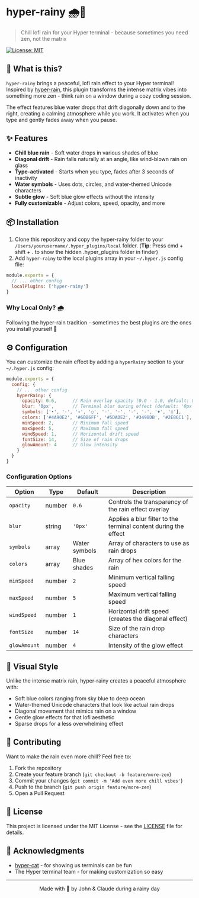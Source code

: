 # hyper-rainy 🌧️💙

> Chill lofi rain for your Hyper terminal - because sometimes you need zen, not the matrix

[![License: MIT](https://img.shields.io/badge/License-MIT-yellow.svg)](https://opensource.org/licenses/MIT)

## 🌊 What is this?

`hyper-rainy` brings a peaceful, lofi rain effect to your Hyper terminal! Inspired by [hyper-rain](https://github.com/johnafarmer/hyper-rain), this plugin transforms the intense matrix vibes into something more zen - think rain on a window during a cozy coding session.

The effect features blue water drops that drift diagonally down and to the right, creating a calming atmosphere while you work. It activates when you type and gently fades away when you pause.

## ✨ Features

- **Chill blue rain** - Soft water drops in various shades of blue
- **Diagonal drift** - Rain falls naturally at an angle, like wind-blown rain on glass
- **Type-activated** - Starts when you type, fades after 3 seconds of inactivity
- **Water symbols** - Uses dots, circles, and water-themed Unicode characters
- **Subtle glow** - Soft blue glow effects without the intensity
- **Fully customizable** - Adjust colors, speed, opacity, and more

## 📦 Installation

1. Clone this repository and copy the hyper-rainy folder to your `/Users/yourusername/.hyper_plugins/local` folder. (**Tip**: Press cmd + shift + . to show the hidden .hyper_plugins folder in finder)
2. Add `hyper-rainy` to the local plugins array in your `~/.hyper.js` config file:

```javascript
module.exports = {
  // ... other config
  localPlugins: ['hyper-rainy']
}
```

### Why Local Only? 🌧️

Following the hyper-rain tradition - sometimes the best plugins are the ones you install yourself 💙

## ⚙️ Configuration

You can customize the rain effect by adding a `hyperRainy` section to your `~/.hyper.js` config:

```javascript
module.exports = {
  config: {
    // ... other config
    hyperRainy: {
      opacity: 0.6,      // Rain overlay opacity (0.0 - 1.0, default: 0.6)
      blur: '0px',       // Terminal blur during effect (default: '0px')
      symbols: ['•', '·', '∘', '○', '◦', '⋅', '٠', '۰', '♦', '◊'],
      colors: ['#4A90E2', '#6BB6FF', '#5DADE2', '#3498DB', '#2E86C1'],
      minSpeed: 2,       // Minimum fall speed
      maxSpeed: 5,       // Maximum fall speed
      windSpeed: 1,      // Horizontal drift speed
      fontSize: 14,      // Size of rain drops
      glowAmount: 4      // Glow intensity
    }
  }
}
```

### Configuration Options

| Option | Type | Default | Description |
|--------|------|---------|-------------|
| `opacity` | number | `0.6` | Controls the transparency of the rain effect overlay |
| `blur` | string | `'0px'` | Applies a blur filter to the terminal content during the effect |
| `symbols` | array | Water symbols | Array of characters to use as rain drops |
| `colors` | array | Blue shades | Array of hex colors for the rain |
| `minSpeed` | number | `2` | Minimum vertical falling speed |
| `maxSpeed` | number | `5` | Maximum vertical falling speed |
| `windSpeed` | number | `1` | Horizontal drift speed (creates the diagonal effect) |
| `fontSize` | number | `14` | Size of the rain drop characters |
| `glowAmount` | number | `4` | Intensity of the glow effect |

## 🎨 Visual Style

Unlike the intense matrix rain, hyper-rainy creates a peaceful atmosphere with:
- Soft blue colors ranging from sky blue to deep ocean
- Water-themed Unicode characters that look like actual rain drops
- Diagonal movement that mimics rain on a window
- Gentle glow effects for that lofi aesthetic
- Sparse drops for a less overwhelming effect

## 🤝 Contributing

Want to make the rain even more chill? Feel free to:

1. Fork the repository
2. Create your feature branch (`git checkout -b feature/more-zen`)
3. Commit your changes (`git commit -m 'Add even more chill vibes'`)
4. Push to the branch (`git push origin feature/more-zen`)
5. Open a Pull Request

## 📝 License

This project is licensed under the MIT License - see the [LICENSE](LICENSE) file for details.

## 🙏 Acknowledgments

- [hyper-cat](https://github.com/Aaronius/hyper-cat) - for showing us terminals can be fun
- The Hyper terminal team - for making customization so easy

---

<p align="center">Made with 💙 by John & Claude during a rainy day</p>